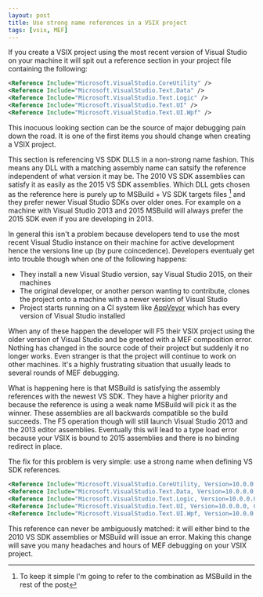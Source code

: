 ```yaml
---
layout: post
title: Use strong name references in a VSIX project
tags: [vsix, MEF]
---
```


If you create a VSIX project using the most recent version of Visual Studio on your machine it will spit out a reference section in your project file containing the following:

``` xml
<Reference Include="Microsoft.VisualStudio.CoreUtility" />
<Reference Include="Microsoft.VisualStudio.Text.Data" />
<Reference Include="Microsoft.VisualStudio.Text.Logic" />
<Reference Include="Microsoft.VisualStudio.Text.UI" />
<Reference Include="Microsoft.VisualStudio.Text.UI.Wpf" />
```

This inocuous looking section can be the source of major debugging pain down the road.  It is one of the first items you should change when creating a VSIX project.  

This section is referencing VS SDK DLLS in a non-strong name fashion.  This means any DLL with a matching assembly name can satsify the reference independent of what version it may be. The 2010 VS SDK assemblies can satisfy it as easily as the 2015 VS SDK assemblies.  Which DLL gets chosen as the reference here is purely up to MSBuild + VS SDK targets files [^1] and they prefer newer Visual Studio SDKs over older ones.  For example on a machine with Visual Studio 2013 and 2015 MSBuild will always prefer the 2015 SDK even if you are developing in 2013.  

In general this isn't a problem because developers tend to use the most recent Visual Studio instance on their machine for active development hence the versions line up (by pure coincedence).  Developers eventualy get into trouble though when one of the following happens:

- They install a new Visual Studio version, say Visual Studio 2015, on their machines
- The original developer, or another person wanting to contribute, clones the project onto a machine with a newer version of Visual Studio
- Project starts running on a CI system like [AppVeyor](http://appveyor.com) which has every version of Visual Studio installed

When any of these happen the developer will F5 their VSIX project using the older version of Visual Studio and be greeted with a MEF composition error.  Nothing has changed in the source code of their project but suddenly it no longer works.  Even stranger is that the project will continue to work on other machines.  It's a highly frustrating situation that usually leads to several rounds of MEF debugging.

What is happening here is that MSBuild is satisfying the assembly references with the newest VS SDK.  They have a higher priority and because the reference is using a weak name MSBuild will pick it as the winner.  These assemblies are all backwards compatible so the build succeeds.  The F5 operation though will still launch Visual Studio 2013 and the 2013 editor assemblies.  Eventually this will lead to a type load error because your VSIX is bound to 2015 assemblies and there is no binding redirect in place.  

The fix for this problem is very simple: use a strong name when defining VS SDK references. 

``` xml
<Reference Include="Microsoft.VisualStudio.CoreUtility, Version=10.0.0.0, Culture=neutral, PublicKeyToken=b03f5f7f11d50a3a, processorArchitecture=MSIL" />
<Reference Include="Microsoft.VisualStudio.Text.Data, Version=10.0.0.0, Culture=neutral, PublicKeyToken=b03f5f7f11d50a3a, processorArchitecture=MSIL" />
<Reference Include="Microsoft.VisualStudio.Text.Logic, Version=10.0.0.0, Culture=neutral, PublicKeyToken=b03f5f7f11d50a3a, processorArchitecture=MSIL" />
<Reference Include="Microsoft.VisualStudio.Text.UI, Version=10.0.0.0, Culture=neutral, PublicKeyToken=b03f5f7f11d50a3a, processorArchitecture=MSIL" />
<Reference Include="Microsoft.VisualStudio.Text.UI.Wpf, Version=10.0.0.0, Culture=neutral, PublicKeyToken=b03f5f7f11d50a3a, processorArchitecture=MSIL" />
```

This reference can never be ambiguously matched: it will either bind to the 2010 VS SDK assemblies or MSBuild will issue an error.  Making this change will save you many headaches and hours of MEF debugging on your VSIX project.  

[^1]: To keep it simple I'm going to refer to the combination as MSBuild in the rest of the post
